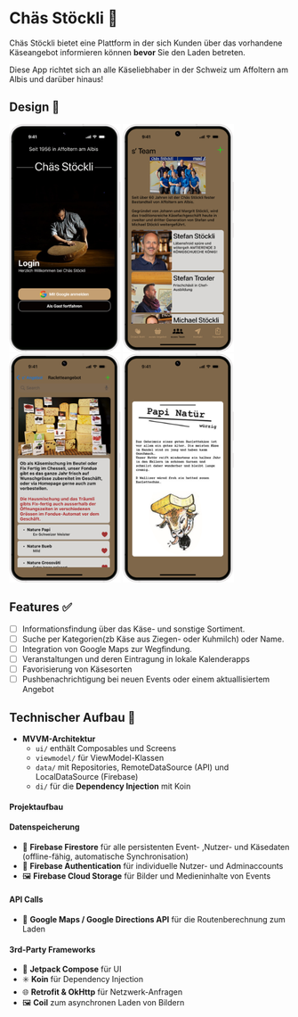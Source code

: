 # Chäs Stöckli 🧀


Chäs Stöckli bietet eine Plattform in der sich Kunden über das vorhandene Käseangebot informieren können **bevor**
Sie den Laden betreten. 
 
Diese App richtet sich an alle Käseliebhaber in der Schweiz um Affoltern am Albis und darüber hinaus!


## Design 🎨

<p>
  <img src="./img/chässtöckli_login.png" width="200">
  <img src="./img/chässtöckli_team.png" width="200">
  <img src="./img/chässtöckli_raclette.png" width="200">
  <img src="./img/chässtöckli_papinatür.png" width="200">
</p>


## Features ✅

- [ ] Informationsfindung über das Käse- und sonstige Sortiment.
- [ ] Suche per Kategorien(zb Käse aus Ziegen- oder Kuhmilch) oder Name.
- [ ] Integration von Google Maps zur Wegfindung.
- [ ] Veranstaltungen und deren Eintragung in lokale Kalenderapps
- [ ] Favorisierung von Käsesorten
- [ ] Pushbenachrichtigung bei neuen Events oder einem aktuallisiertem Angebot

## Technischer Aufbau 🔧

- **MVVM-Architektur**
  - `ui/` enthält Composables und Screens
  - `viewmodel/` für ViewModel-Klassen
  - `data/` mit Repositories, RemoteDataSource (API) und LocalDataSource (Firebase)
  - `di/` für die  **Dependency Injection** mit Koin 


#### Projektaufbau

#### Datenspeicherung

- 🔄 **Firebase Firestore** für alle persistenten Event- ,Nutzer- und Käsedaten (offline-fähig, automatische Synchronisation)
- 🔐 **Firebase Authentication** für individuelle Nutzer- und Adminaccounts 
- 🖼️ **Firebase Cloud Storage** für Bilder und Medieninhalte von Events


#### API Calls

- 📍 **Google Maps  / Google Directions API** für die Routenberechnung zum Laden


#### 3rd-Party Frameworks

- 💎 **Jetpack Compose** für UI
- ✳️ **Koin** für Dependency Injection
- 🌐 **Retrofit & OkHttp** für Netzwerk-Anfragen
- 🖼️ **Coil** zum asynchronen Laden von Bildern

